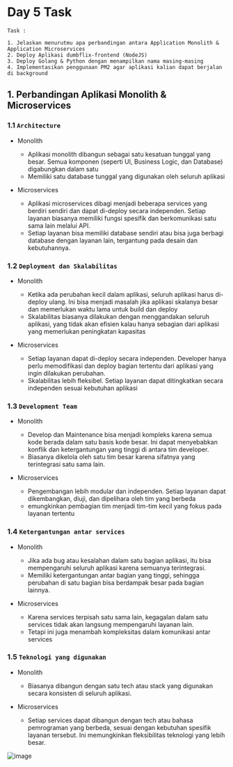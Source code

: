 # Day 5 Task

```
Task :

1. Jelaskan menurutmu apa perbandingan antara Application Monolith & Application Microservices
2. Deploy Aplikasi dumbflix-frontend (NodeJS)
3. Deploy Golang & Python dengan menampilkan nama masing-masing
4. Implementasikan penggunaan PM2 agar aplikasi kalian dapat berjalan di background

```

## 1. Perbandingan Aplikasi Monolith & Microservices

### 1.1 `Architecture`

- Monolith
  - Aplikasi monolith dibangun sebagai satu kesatuan tunggal yang besar. Semua komponen (seperti UI, Business Logic, dan Database) digabungkan dalam satu
  - Memiliki satu database tunggal yang digunakan oleh seluruh aplikasi

- Microservices
  - Aplikasi microservices dibagi menjadi beberapa services yang berdiri sendiri dan dapat di-deploy secara independen. Setiap layanan biasanya memiliki fungsi spesifik dan berkomunikasi satu sama lain melalui API.
  - Setiap layanan bisa memiliki database sendiri atau bisa juga berbagi database dengan layanan lain, tergantung pada desain dan kebutuhannya.

### 1.2 `Deployment dan Skalabilitas`

- Monolith
  - Ketika ada perubahan kecil dalam aplikasi, seluruh aplikasi harus di-deploy ulang. Ini bisa menjadi masalah jika aplikasi skalanya besar dan memerlukan waktu lama untuk build dan deploy
  - Skalabilitas biasanya dilakukan dengan menggandakan seluruh aplikasi, yang tidak akan efisien kalau hanya sebagian dari aplikasi yang memerlukan peningkatan kapasitas
  
- Microservices
  - Setiap layanan dapat di-deploy secara independen. Developer hanya perlu memodifikasi dan deploy bagian tertentu dari aplikasi yang ingin dilakukan perubahan.
  - Skalabilitas lebih fleksibel. Setiap layanan dapat ditingkatkan secara independen sesuai kebutuhan aplikasi

### 1.3 `Development Team`

- Monolith
  - Develop dan Maintenance bisa menjadi kompleks karena semua kode berada dalam satu basis kode besar. Ini dapat menyebabkan konflik dan ketergantungan yang tinggi di antara tim developer.
  - Biasanya dikelola oleh satu tim besar karena sifatnya yang terintegrasi satu sama lain.
    
- Microservices
  - Pengembangan lebih modular dan independen. Setiap layanan dapat dikembangkan, diuji, dan dipelihara oleh tim yang berbeda
  - emungkinkan pembagian tim menjadi tim-tim kecil yang fokus pada layanan tertentu

### 1.4 `Ketergantungan antar services`

- Monolith
  - Jika ada bug atau kesalahan dalam satu bagian aplikasi, itu bisa mempengaruhi seluruh aplikasi karena semuanya terintegrasi.
  - Memiliki ketergantungan antar bagian yang tinggi, sehingga perubahan di satu bagian bisa berdampak besar pada bagian lainnya.
  
- Microservices
  - Karena services terpisah satu sama lain, kegagalan dalam satu services tidak akan langsung mempengaruhi layanan lain.
  - Tetapi ini juga menambah kompleksitas dalam komunikasi antar services

### 1.5 `Teknologi yang digunakan`
- Monolith
  - Biasanya dibangun dengan satu tech atau stack yang digunakan secara konsisten di seluruh aplikasi.

- Microservices
  - Setiap services dapat dibangun dengan tech atau bahasa pemrograman yang berbeda, sesuai dengan kebutuhan spesifik layanan tersebut. Ini memungkinkan fleksibilitas teknologi yang lebih besar.

![image](https://github.com/user-attachments/assets/aec2c99b-aee2-4429-ab01-7f7848deb6bb)
